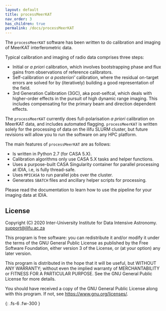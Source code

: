 ```yaml
---
layout: default
title: processMeerKAT
nav_order: 3
has_children: true
permalink: /docs/processMeerKAT
---
```


The `processMeerKAT` software has been written to do calibration and imaging of MeerKAT
interferometric data.

Typical calibration and imaging of radio data comprises three steps:
* Initial or *a priori* calibration, which involves bootstrapping phase and flux gains from observations of
  reference calibrators.
* Self-calibration or *a posteriori'* calibration, where the residual on-target errors are solved for
  by (iteratively) building a good representation of the field.
* 3rd Generation Calibration (3GC), aka post-selfcal, which deals with higher-order effects in the
  pursuit of high dynamic range imaging. This includes compensating for the primary beam and
  direction dependent effects.

The `processMeerKAT` currently does full-polarisation *a priori* calibration on MeerKAT data, and includes automated
flagging. `processMeerKAT` is written solely for the processing of data on the ilifu SLURM cluster, but
future revisions will allow you to run the software on any HPC platform.

The main features of `processMeerKAT` are as follows:
* Is written in Python 2.7 (for CASA 5.X).
* Calibration algorithms only use CASA 5.X tasks and helper functions.
* Uses a purpose-built CASA Singularity container for parallel processing at IDIA, i.e, is fully
thread-safe.
* Uses `MPICASA` to run parallel jobs over the cluster.
* Generates `SBATCH` files and ancillary helper scripts for processing.

Please read the documentation to learn how to use the pipeline for your imaging data at IDIA.

## License

Copyright (C) 2020 Inter-University Institute for Data Intensive Astronomy.
support@ilifu.ac.za

This program is free software: you can redistribute it and/or modify
it under the terms of the GNU General Public License as published by
the Free Software Foundation, either version 3 of the License, or
(at your option) any later version.

This program is distributed in the hope that it will be useful,
but WITHOUT ANY WARRANTY; without even the implied warranty of
MERCHANTABILITY or FITNESS FOR A PARTICULAR PURPOSE.  See the
GNU General Public License for more details.

You should have received a copy of the GNU General Public License
along with this program. If not, see <https://www.gnu.org/licenses/>.

{: .fs-6 .fw-300 }

